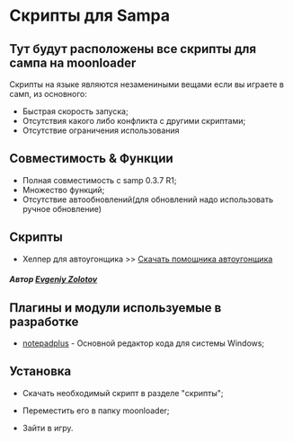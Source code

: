 # Скрипты для Sampa
## Тут будут расположены все скрипты для сампа на moonloader

Скрипты на языке являются незамениными вещами если вы играете в самп, из основного:
- Быстрая скорость запуска;
- Отсутствия какого либо конфликта с другими скриптами;
- Отсутствие ограничения использования

## Совместимость & Функции
- Полная совместимость с samp 0.3.7 R1;
- Множество функций;
- Отсутствие автообновлений(для обновлений надо использовать ручное обновление)

## Скрипты

- Хелпер для автоугонщика >> [Скачать помощника автоугонщика]

##### Автор [Evgeniy Zolotov]

## Плагины и модули используемые в разработке
- [notepadplus] - Основной редактор кода для системы Windows;

## Установка

- Скачать необходимый скрипт в разделе "скрипты";
- Переместить его в папку moonloader;
- Зайти в игру.

   [dill]: <https://github.com/Jeka345/samp-scripts>
   [git-repo-url]: <https://github.com/Jeka345/samp-scripts.git>
   [Evgeniy Zolotov]: <https://vk.com/liveevg>
   [notepadplus]: <https://notepad-plus-plus.org/downloads/>
   [Скачать помощника автоугонщика]: <https://github.com/Jeka345/samp-scripts/releases/download/takescar_fix/takescar.zip>

